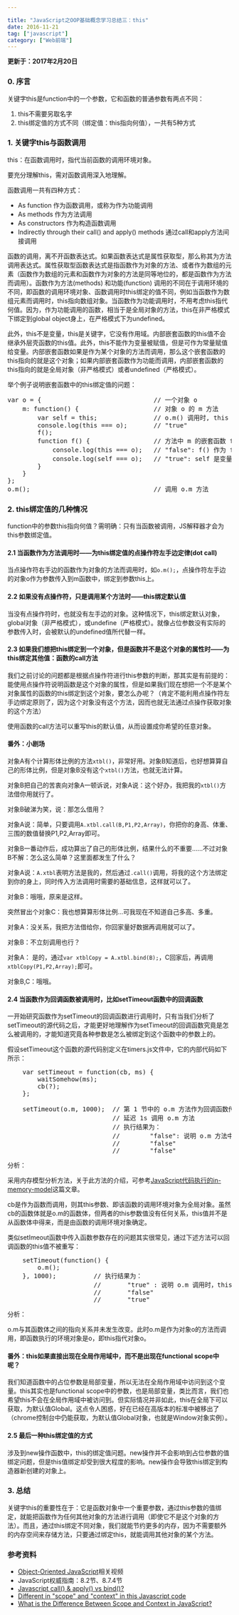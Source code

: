 ```yaml
---

title: "JavaScript之OOP基础概念学习总结三：this"
date: 2016-11-21
tag: ["javascript"]
category: ["Web前端"]
---
```


**更新于：2017年2月20日**

### 0. 序言

关键字this是function中的一个参数，它和函数的普通参数有两点不同：


1. this不需要另取名字
2. this绑定值的方式不同（绑定值：this指向何值），一共有5种方式

### 1. 关键字this与函数调用

this：在函数调用时，指代当前函数的调用环境对象。

要充分理解this，需对函数调用深入地理解。

函数调用一共有四种方式：

+ As function 作为函数调用，或称为作为功能调用
+ As methods 作为方法调用
+ As constructors 作为构造函数调用
+ Indirectly through their call() and apply() methods 通过call和apply方法间接调用

函数的调用，离不开函数表达式。如果函数表达式是属性获取型，那么称其为方法调用表达式。属性获取型函数表达式是指函数作为对象的方法、或者作为数组的元素（函数作为数组的元素和函数作为对象的方法是同等地位的，都是函数作为方法而调用）。函数作为方法(methods) 和功能(function) 调用的不同在于调用环境的不同，即函数的调用环境对象、函数调用时this绑定的值不同，例如当函数作为数组元素而调用时，this指向数组对象。当函数作为功能调用时，不用考虑this指代何值。因为，作为功能调用的函数，相当于是全局对象的方法，this在非严格模式下绑定到global object身上，在严格模式下为undefined。

此外，this不是变量，this是关键字，它没有作用域。内部嵌套函数的this值不会继承外层壳函数的this值。此外，this不能作为变量被赋值，但是可作为常量赋值给变量。内部嵌套函数如果是作为某个对象的方法而调用，那么这个嵌套函数的this指向的就是这个对象；如果内部嵌套函数作为功能而调用，内部嵌套函数的this指向的就是全局对象（非严格模式）或者undefined（严格模式）。

举个例子说明嵌套函数中的this绑定值的问题：

<pre class="brush: js">
var o = {                              // 一个对象 o
    m: function() {                    // 对象 o 的 m 方法
        var self = this;               // o.m() 调用时, this 指代 o, 变量 self 指向 o
        console.log(this === o);       // "true"
        f();
        function f() {                 // 方法中 m 的嵌套函数 f
            console.log(this === o);   // "false": f() 作为 function 被调用，this 指代 global 或 undefine
            console.log(self === o);   // "true": self 是变量，缓存的是外层函数的 this 值
        }
    }
};
o.m();                                 // 调用 o.m 方法
</pre>

### 2. this绑定值的几种情况

function中的参数this指向何值？需明确：只有当函数被调用，JS解释器才会为this参数绑定值。

#### 2.1 当函数作为方法调用时——为this绑定值的点操作符左手边定律(dot call)

当点操作符右手边的函数作为对象的方法而调用时，如`o.m();`，点操作符左手边的对象o作为参数传入到m函数中，绑定到参数this上。


#### 2.2 如果没有点操作符，只是调用某个方法时——this绑定默认值

当没有点操作符时，也就没有左手边的对象。这种情况下，this绑定默认对象，global对象（非严格模式），或undefine（严格模式）。就像占位参数没有实际的参数传入时，会被默认的undefined值所代替一样。

#### 2.3 如果我们想把this绑定到一个对象，但是函数并不是这个对象的属性时——为this绑定其他值：函数的call方法

我们之前讨论的问题都是根据点操作符进行this参数的判断，那其实是有前提的：能使用点操作符说明函数是这个对象的属性，但是如果我们现在想把一个不是某个对象属性的函数的this绑定到这个对象，要怎么办呢？（肯定不能利用点操作符左手边绑定原则了，因为这个对象没有这个方法，因而也就无法通过点操作获取对象的这个方法）

使用函数的call方法可以重写this的默认值，从而设置成你希望的任意对象。

#### 番外：小剧场

对象A有个计算形体比例的方法`xtbl()`，非常好用。对象B知道后，也好想算算自己的形体比例，但是对象B没有这个`xtbl()`方法，也就无法计算。

对象B把自己的苦衷向对象A一顿诉说，对象A说：这个好办，我把我的`xtbl()`方法借你用就行了。

对象B破涕为笑，说：那怎么借用？

对象A说：简单，只要调用`A.xtbl.call(B,P1,P2,Array)`，你把你的身高、体重、三围的数值替换P1,P2,Array即可。

对象B一番动作后，成功算出了自己的形体比例，结果什么的不重要……不过对象B不解：怎么这么简单？这里面都发生了什么？

对象A说：`A.xtbl`表明方法是我的，然后通过`.call()`调用，将我的这个方法绑定到你的身上，同时传入方法调用时需要的基础信息，这样就可以了。

对象B：哦哦，原来是这样。

突然冒出个对象C：我也想算算形体比例...可我现在不知道自己多高、多重。

对象A：没关系，我把方法借给你，你回家量好数据再调用就可以了。

对象B：不立刻调用也行？

对象A： 是的，通过`var xtblCopy = A.xtbl.bind(B);`，C回家后，再调用`xtblCopy(P1,P2,Array);`即可。

对象B,C：哦哦。

#### 2.4 当函数作为回调函数被调用时，比如setTimeout函数中的回调函数

一开始研究函数作为setTimeout的回调函数进行调用时，只有当我们分析了setTimeout的源代码之后，才能更好地理解作为setTimeout的回调函数究竟是怎么被调用的，才能知道究竟各种参数是怎么被绑定到这个函数中的参数上的。

假设setTimeout这个函数的源代码别定义在timers.js文件中，它的内部代码如下所示：

<pre class="brush: js">
    var setTimeout = function(cb, ms) {
        waitSomehow(ms);
        cb(?);
    };

    setTimeout(o.m, 1000);  // 第 1 节中的 o.m 方法作为回调函数传入
                            // 延迟 1s 调用 o.m 方法
                            // 执行结果为：
                            //        "false": 说明 o.m 方法中的 this 不再指代对象 o
                            //        "false"
                            //        "false"
</pre>



分析：

采用内存模型分析方法，关于此方法的介绍，可参考[JavaScript代码执行的in-memory-model]()这篇文章。

cb是作为函数而调用，则其this参数、即该函数的调用环境对象为全局对象。虽然cb的函数体就是o.m的函数体，但两者的this参数值没有任何关系，this值并不是从函数体中得来，而是由函数的调用环境对象确定。

类似setImeout函数中传入函数参数存在的问题其实很常见，通过下述方法可以回调函数的this值不被重写：

<pre class="brush: js">
    setTimeout(function() {
        o.m();
    }, 1000);          // 执行结果为：
                       //       "true" : 说明 o.m 调用时，this 指向对象 o
                       //       "false"
                       //       "true"
</pre>

分析：

o.m与其函数体之间的指向关系并未发生改变。此时o.m是作为对象o的方法而调用，即函数执行的环境对象是o，即this指代对象o。

#### 番外：this如果直接出现在全局作用域中，而不是出现在functional scope中呢？

我们知道函数中的占位参数是局部变量，所以无法在全局作用域中访问到这个变量。this其实也是functional scope中的参数，也是局部变量，类比而言，我们也希望this不会在全局作用域中被访问到。但实际情况并非如此，this在全局下可以获取，为默认值Global。这点令人困惑，好在已经在高版本的标准中被移出了（chrome控制台中仍能获取，为默认值Global对象，也就是Window对象实例）。

#### 2.5 最后一种this绑定值的方式

涉及到new操作函数中，this的绑定值问题。new操作并不会影响到占位参数的值绑定问题，但是this值绑定却受到很大程度的影响。new操作会导致this绑定到构造器新创建的对象上。

### 3. 总结

关键字this的重要性在于：它是函数对象中一个重要参数，通过this参数的值绑定，就能把函数作为任何其他对象的方法进行调用（即使它不是这个对象的方法）。而且，通过this绑定不同对象，我们就能节约更多的内存，因为不需要额外的内存空间来存储方法，只要通过绑定this，就能调用其他对象的某个方法。

### 参考资料

+ [Object-Oriented JavaScript](https://cn.udacity.com/course/object-oriented-javascript--ud015)相关视频
+ JavaScript权威指南：8.2节、8.7.4节
+ [Javascript call() & apply() vs bind()?](http://stackoverflow.com/questions/15455009/javascript-call-apply-vs-bind)
+ [Different in "scope" and "context" in this Javascript code](http://stackoverflow.com/questions/14328519/different-in-scope-and-context-in-this-javascript-code)
+ [What is the Difference Between Scope and Context in JavaScript?](https://blog.kevinchisholm.com/javascript/difference-between-scope-and-context/)